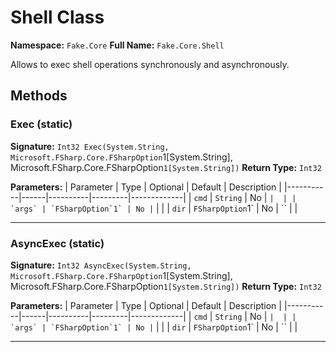 # Shell Class

**Namespace:** `Fake.Core`
**Full Name:** `Fake.Core.Shell`

Allows to exec shell operations synchronously and asynchronously.

## Methods

### Exec (static)

**Signature:** `Int32 Exec(System.String, Microsoft.FSharp.Core.FSharpOption`1[System.String], Microsoft.FSharp.Core.FSharpOption`1[System.String])`
**Return Type:** `Int32`

**Parameters:**
| Parameter | Type | Optional | Default | Description |
|-----------|------|----------|---------|-------------|
| `cmd` | `String` | No | `` |  |
| `args` | `FSharpOption`1` | No | `` |  |
| `dir` | `FSharpOption`1` | No | `` |  |

---

### AsyncExec (static)

**Signature:** `Int32 AsyncExec(System.String, Microsoft.FSharp.Core.FSharpOption`1[System.String], Microsoft.FSharp.Core.FSharpOption`1[System.String])`
**Return Type:** `Int32`

**Parameters:**
| Parameter | Type | Optional | Default | Description |
|-----------|------|----------|---------|-------------|
| `cmd` | `String` | No | `` |  |
| `args` | `FSharpOption`1` | No | `` |  |
| `dir` | `FSharpOption`1` | No | `` |  |

---